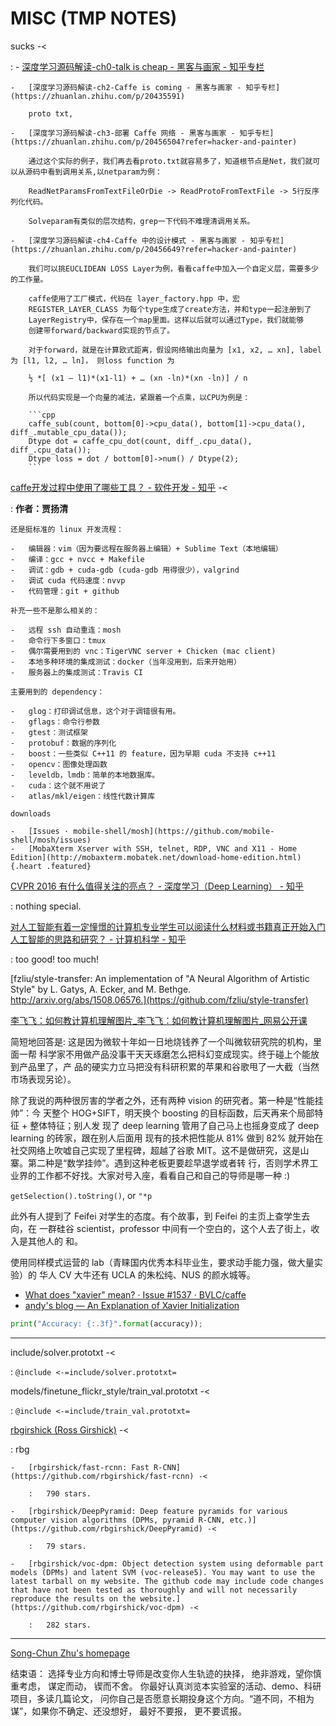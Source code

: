 # MISC (TMP NOTES)

sucks -<

:   -   [深度学习源码解读-ch0-talk is cheap - 黑客与画家 - 知乎专栏](https://zhuanlan.zhihu.com/p/20377462?refer=hacker-and-painter)

    -   [深度学习源码解读-ch2-Caffe is coming - 黑客与画家 - 知乎专栏](https://zhuanlan.zhihu.com/p/20435591)

        proto txt,

    -   [深度学习源码解读-ch3-部署 Caffe 网络 - 黑客与画家 - 知乎专栏](https://zhuanlan.zhihu.com/p/20456504?refer=hacker-and-painter)

        通过这个实际的例子，我们再去看proto.txt就容易多了，知道根节点是Net，我们就可以从源码中看到调用关系,以netparam为例：

        ReadNetParamsFromTextFileOrDie -> ReadProtoFromTextFile -> 5行反序列化代码。

        Solveparam有类似的层次结构，grep一下代码不难理清调用关系。

    -   [深度学习源码解读-ch4-Caffe 中的设计模式 - 黑客与画家 - 知乎专栏](https://zhuanlan.zhihu.com/p/20456649?refer=hacker-and-painter)

        我们可以挑EUCLIDEAN LOSS Layer为例，看看caffe中加入一个自定义层，需要多少的工作量。

        caffe使用了工厂模式，代码在 layer_factory.hpp 中，宏
        REGISTER_LAYER_CLASS 为每个type生成了create方法，并和type一起注册到了
        LayerRegistry中，保存在一个map里面。这样以后就可以通过Type，我们就能够
        创建带forward/backward实现的节点了。

        对于forward，就是在计算欧式距离，假设网络输出向量为 [x1, x2, … xn], label为 [l1, l2, … ln]， 则loss function 为

        ½ *[ (x1 – l1)*(x1-l1) + … (xn -ln)*(xn -ln)] / n

        所以代码实现是一个向量的减法，紧跟着一个点乘，以CPU为例是：

        ```cpp
        caffe_sub(count, bottom[0]->cpu_data(), bottom[1]->cpu_data(), diff_.mutable_cpu_data());
        Dtype dot = caffe_cpu_dot(count, diff_.cpu_data(), diff_.cpu_data());
        Dtype loss = dot / bottom[0]->num() / Dtype(2);
        ```

[caffe开发过程中使用了哪些工具？ - 软件开发 - 知乎](https://www.zhihu.com/question/47467054) -<

:   **作者：贾扬清**

    还是挺标准的 linux 开发流程：

    -   编辑器：vim（因为要远程在服务器上编辑）+ Sublime Text（本地编辑）
    -   编译：gcc + nvcc + Makefile
    -   调试：gdb + cuda-gdb (cuda-gdb 用得很少），valgrind
    -   调试 cuda 代码速度：nvvp
    -   代码管理：git + github

    补充一些不是那么相关的：

    -   远程 ssh 自动重连：mosh
    -   命令行下多窗口：tmux
    -   偶尔需要用到的 vnc：TigerVNC server + Chicken (mac client)
    -   本地多种环境的集成测试：docker（当年没用到，后来开始用）
    -   服务器上的集成测试：Travis CI

    主要用到的 dependency：

    -   glog：打印调试信息，这个对于调错很有用。
    -   gflags：命令行参数
    -   gtest：测试框架
    -   protobuf：数据的序列化
    -   boost：一些类似 C++11 的 feature，因为早期 cuda 不支持 c++11
    -   opencv：图像处理函数
    -   leveldb，lmdb：简单的本地数据库。
    -   cuda：这个就不用说了
    -   atlas/mkl/eigen：线性代数计算库

    downloads

    -   [Issues · mobile-shell/mosh](https://github.com/mobile-shell/mosh/issues)
    -   [MobaXterm Xserver with SSH, telnet, RDP, VNC and X11 - Home Edition](http://mobaxterm.mobatek.net/download-home-edition.html){.heart .featured}

[CVPR 2016 有什么值得关注的亮点？ - 深度学习（Deep Learning） - 知乎](https://www.zhihu.com/question/47385572)

:   nothing special.

[对人工智能有着一定憧憬的计算机专业学生可以阅读什么材料或书籍真正开始入门人工智能的思路和研究？ - 计算机科学 - 知乎](https://www.zhihu.com/question/44864396)

:   too good! too much!

[fzliu/style-transfer: An implementation of "A Neural Algorithm of Artistic Style" by L. Gatys, A. Ecker, and M. Bethge. http://arxiv.org/abs/1508.06576.](https://github.com/fzliu/style-transfer)

[李飞飞：如何教计算机理解图片_李飞飞：如何教计算机理解图片_网易公开课](http://open.163.com/movie/2015/3/Q/R/MAKN9A24M_MAKN9QAQR.html)

简短地回答是: 这是因为微软十年如一日地烧钱养了一个叫微软研究院的机构，里面一帮
科学家不用做产品没事干天天琢磨怎么把科幻变成现实。终于碰上个能放到产品里了，产
品的硬实力立马把没有科研积累的苹果和谷歌甩了一大截（当然市场表现另论）。

除了我说的两种很厉害的学者之外，还有两种 vision 的研究者。第一种是“性能挂帅”：今
天整个 HOG+SIFT，明天换个 boosting 的目标函数，后天再来个局部特征 + 整体特征；别人发
现了 deep learning 管用了自己马上也摇身变成了 deep learning 的砖家，跟在别人后面用
现有的技术把性能从 81% 做到 82% 就开始在社交网络上吹嘘自己实现了里程碑，超越了谷歌
MIT。这不是做研究，这是山寨。第二种是“数学挂帅”。遇到这种老板更要趁早退学或者转
行，否则学术界工业界的工作都不好找。大家对号入座，看看自己和自己的导师是哪一种 :)

`getSelection().toString()`, or `"*p`

此外有人提到了 Feifei 对学生的态度。有个故事，到 Feifei 的主页上查学生去向，在
一群硅谷 scientist，professor 中间有一个空白的，这个人去了街上，收入是其他人的
和。

使用同样模式运营的 lab（青睐国内优秀本科毕业生，要求动手能力强，做大量实验）的
华人 CV 大牛还有 UCLA 的朱松纯、NUS 的颜水城等。

-   [What does "xavier" mean? · Issue #1537 · BVLC/caffe](https://github.com/BVLC/caffe/issues/1537)
-   [andy's blog — An Explanation of Xavier Initialization](http://andyljones.tumblr.com/post/110998971763/an-explanation-of-xavier-initialization)

```python
print("Accuracy: {:.3f}".format(accuracy));
```

---

include/solver.prototxt -<

:   ```
    @include <-=include/solver.prototxt=
    ```

models/finetune_flickr_style/train_val.prototxt -<

:   ```
    @include <-=include/train_val.prototxt=
    ```

[rbgirshick (Ross Girshick)](https://github.com/rbgirshick) -<

:   rbg

    -   [rbgirshick/fast-rcnn: Fast R-CNN](https://github.com/rbgirshick/fast-rcnn) -<

        :   790 stars.

    -   [rbgirshick/DeepPyramid: Deep feature pyramids for various computer vision algorithms (DPMs, pyramid R-CNN, etc.)](https://github.com/rbgirshick/DeepPyramid) -<

        :   79 stars.

    -   [rbgirshick/voc-dpm: Object detection system using deformable part models (DPMs) and latent SVM (voc-release5). You may want to use the latest tarball on my website. The github code may include code changes that have not been tested as thoroughly and will not necessarily reproduce the results on the website.](https://github.com/rbgirshick/voc-dpm) -<

        :   282 stars.

---

[Song-Chun Zhu's homepage](http://www.stat.ucla.edu/%7Esczhu/)

 结束语： 选择专业方向和博士导师是改变你人生轨迹的抉择， 绝非游戏，望你慎重考虑， 谋定而动， 锲而不舍。 你最好认真浏览本实验室的活动、demo、科研项目，多读几篇论文， 问你自己是否愿意长期投身这个方向。“道不同，不相为谋”，如果你不确定、还没想好， 最好不要报， 更不要谎报。
